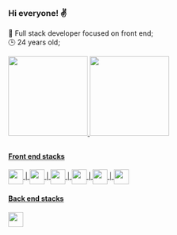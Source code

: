 ### Hi everyone! ✌️

🚀 Full stack developer focused on front end; <br/> 🕒 24 years old;

<div>
  <a href="https://github.com/victormatia">
  <img height="160em" src="https://github-readme-stats.vercel.app/api?username=victormatia&show_icons=true&bg_color=151a22&border_color=151a22&include_all_commits=true&count_private=true"/>
  <img height="160em" src="https://github-readme-stats.vercel.app/api/top-langs/?username=victormatia&layout=compact&langs_count=7&bg_color=151a22&border_color=151a22"/>
</div>
  
  ##
  <section>
    <section>
        <h4>Front end stacks</h4>
        <img align="center" width="30px" heigth="40px" src="https://cdn.jsdelivr.net/gh/devicons/devicon/icons/html5/html5-original.svg" >
        |
        <img align="center" width="30px" heigth="40px" src="https://cdn.jsdelivr.net/gh/devicons/devicon/icons/css3/css3-original.svg" >
        |
        <img align="center" width="30px" heigth="40px" src="https://cdn.jsdelivr.net/gh/devicons/devicon/icons/javascript/javascript-plain.svg" />
        |
        <img align="center" width="30px" heigth="40px" src="https://cdn.jsdelivr.net/gh/devicons/devicon/icons/jest/jest-plain.svg" />
        |
        <img align="center" width="30px" heigth="40px" src="https://cdn.jsdelivr.net/gh/devicons/devicon/icons/react/react-original.svg" />
        |
        <img align="center" width="30px" heigth="40px" src="https://cdn.jsdelivr.net/gh/devicons/devicon/icons/redux/redux-original.svg" />
    </section>
    <section>
        <h4>Back end stacks</h4>
        <img align="center" width="30px" heigth="40px" src="https://cdn.jsdelivr.net/gh/devicons/devicon@v2.15.1/devicon.min.css" />
    </section>
  </section>
          
